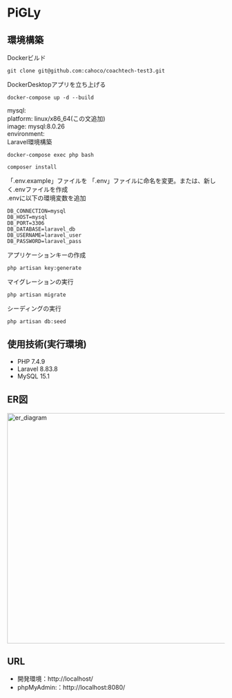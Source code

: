 # PiGLy
## 環境構築
Dockerビルド  
```
git clone git@github.com:cahoco/coachtech-test3.git
```
DockerDesktopアプリを立ち上げる  
```
docker-compose up -d --build
```
mysql:  
    platform: linux/x86_64(この文追加)  
    image: mysql:8.0.26  
    environment:  
Laravel環境構築  
```
docker-compose exec php bash
```
```
composer install
```
「.env.example」ファイルを 「.env」ファイルに命名を変更。または、新しく.envファイルを作成  
.envに以下の環境変数を追加  
```
DB_CONNECTION=mysql  
DB_HOST=mysql  
DB_PORT=3306  
DB_DATABASE=laravel_db  
DB_USERNAME=laravel_user  
DB_PASSWORD=laravel_pass
```
アプリケーションキーの作成  
```
php artisan key:generate
```
マイグレーションの実行  
```
php artisan migrate
```
シーディングの実行  
```
php artisan db:seed
```
## 使用技術(実行環境)
* PHP 7.4.9
* Laravel 8.83.8
* MySQL 15.1
## ER図
<img width="534" alt="er_diagram" src="https://github.com/user-attachments/assets/47e7322f-6d76-45ae-8672-e75df4e33ab8" />

## URL
* 開発環境：http://localhost/
* phpMyAdmin:：http://localhost:8080/
